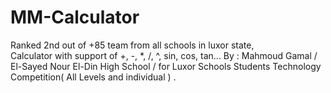# MM-Calculator
Ranked 2nd out of +85 team from all schools in luxor state,                                                          
 Calculator with support of +, -, *, /, ^, sin, cos, tan... By : Mahmoud Gamal / El-Sayed Nour El-Din High School                        / for Luxor Schools Students Technology Competition( All Levels and individual ) .

